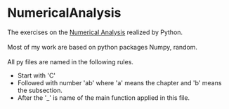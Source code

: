 # NumericalAnalysis
The exercises on the [Numerical Analysis](http://math.ecnu.edu.cn/~jypan/Teaching/NA/refs/Numerical%20Analysis%202nd.Sauer.2012.pdf) realized by Python.<br>
<br>
Most of my work are based on python packages Numpy, random.
<br><br>
All py files are named in the following rules.<br>
* Start with 'C'<br>
* Followed with number 'ab' where 'a' means the chapter and 'b' means the subsection.<br>
* After the '_' is name of the main function applied in this file.
